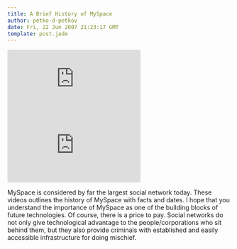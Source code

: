 ```yaml
---
title: A Brief History of MySpace
author: petko-d-petkov
date: Fri, 22 Jun 2007 21:23:17 GMT
template: post.jade
---
```


<iframe class="video" src="http://www.youtube.com/embed/iGTSXdXS15U" frameborder="0" allowfullscreen></iframe>
<iframe class="video" src="http://www.youtube.com/embed/cjGzoddoT3Q" frameborder="0" allowfullscreen></iframe>

MySpace is considered by far the largest social network today. These videos outlines the history of MySpace with facts and dates. I hope that you understand the importance of MySpace as one of the building blocks of future technologies. Of course, there is a price to pay. Social networks do not only give technological advantage to the people/corporations who sit behind them, but they also provide criminals with established and easily accessible infrastructure for doing mischief.
